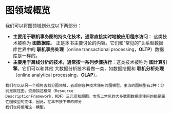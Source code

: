 图领域概览
================================================================================
我们可以将图领域划分成以下两部分：
+ **主要用于联机事务图的持久化技术，通常直接实时地被应用程序访问**： 这类技术被称为 **图数据库**。
正是本书主要讨论的内容。它们和“常见的”关系型数据库世界中的 **联机事务处理**（online transactional
processing，**OLTP**）数据库是一样的。
+ **主要用于离线分析的技术，通常按一系列步骤执行**：这类技术被称为 **图计算引擎**。它们可以和其他
大数据分析技术看做一类，如数据挖掘和 **联机分析处理**（online analytical processing，**OLAP**）。
```
我们可以从另一个视角去划分图领域，去观察各种技术使用的图模型。主流的图模型有3种：分别是属性图，资源描述框架（Resource
DescriptionFramework，RDF）三元组和超图。市场上常见的大多数图数据库使用的都是属性图模型的变体，因此，在本书接下来的部分
我们也将使用这一模型。
```
